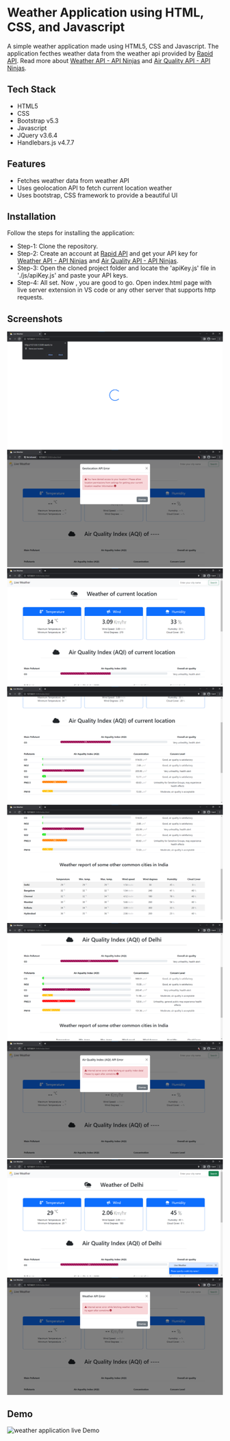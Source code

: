 
# Weather Application using HTML, CSS, and Javascript

A simple weather application made using HTML5, CSS and Javascript. The application fecthes weather data from the weather api provided by [Rapid API](https://rapidapi.com/). Read more about [Weather API - API Ninjas](https://api-ninjas.com/api/weather) and [Air Quality API - API Ninjas](https://api-ninjas.com/api/airquality).


## Tech Stack

- HTML5
- CSS
- Bootstrap v5.3
- Javascript
- JQuery v3.6.4
- Handlebars.js v4.7.7


## Features

- Fetches weather data from weather API
- Uses geolocation API to fetch current location weather
- Uses bootstrap, CSS framework to provide a beautiful UI


## Installation

Follow the steps for installing the application:

- Step-1: Clone the repository.
- Step-2: Create an account at [Rapid API](https://rapidapi.com/) and get your API key for [Weather API - API Ninjas](https://rapidapi.com/apininjas/api/weather-by-api-ninjas/) and [Air Quality API - API Ninjas](https://rapidapi.com/apininjas/api/air-quality-by-api-ninjas/).
- Step-3: Open the cloned project folder and locate the 'apiKey.js' file in './js/apiKey.js' and paste your API keys.
- Step-4: All set. Now , you are good to go. Open index.html page with live server extension in VS code or any other server that supports http requests.


## Screenshots

![weather application](./screenshots/weather_application_screenshot_1.png)
![weather application](./screenshots/weather_application_screenshot_2.png)
![weather application](./screenshots/weather_application_screenshot_3.png)
![weather application](./screenshots/weather_application_screenshot_4.png)
![weather application](./screenshots/weather_application_screenshot_5.png)
![weather application](./screenshots/weather_application_screenshot_6.png)
![weather application](./screenshots/weather_application_screenshot_7.png)
![weather application](./screenshots/weather_application_screenshot_8.png)
![weather application](./screenshots/weather_application_screenshot_9.png)


## Demo

![weather application live Demo](./demo/weather_application_demo.gif)

